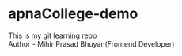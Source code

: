 # apnaCollege-demo
This is my git learning repo
<br>
Author - Mihir Prasad Bhuyan(Frontend Developer)
